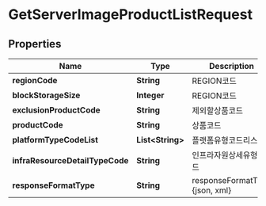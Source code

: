 
# GetServerImageProductListRequest

## Properties
Name | Type | Description | Notes
------------ | ------------- | ------------- | -------------
**regionCode** | **String** | REGION코드 |  [optional]
**blockStorageSize** | **Integer** | REGION코드 |  [optional]
**exclusionProductCode** | **String** | 제외할상품코드 |  [optional]
**productCode** | **String** | 상품코드 |  [optional]
**platformTypeCodeList** | **List&lt;String&gt;** | 플랫폼유형코드리스트 |  [optional]
**infraResourceDetailTypeCode** | **String** | 인프라자원상세유형코드 |  [optional]
**responseFormatType** | **String** | responseFormatType {json, xml} |  [optional]



